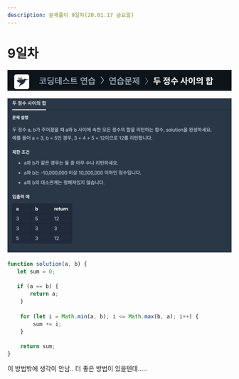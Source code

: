 ```yaml
---
description: 문제풀이 9일차(20.01.17 금요일)
---
```


# 9일차

![](../../.gitbook/assets/image%20%2835%29.png)

![](../../.gitbook/assets/image%20%2850%29.png)

```javascript
function solution(a, b) {
   let sum = 0;

   if (a == b) {
       return a;
    } 

    for (let i = Math.min(a, b); i <= Math.max(b, a); i++) {
        sum += i;
    }

    return sum;
}
```

이  방법밖에 생각이 안남.. 더 좋은 방법이 있을텐데.....

